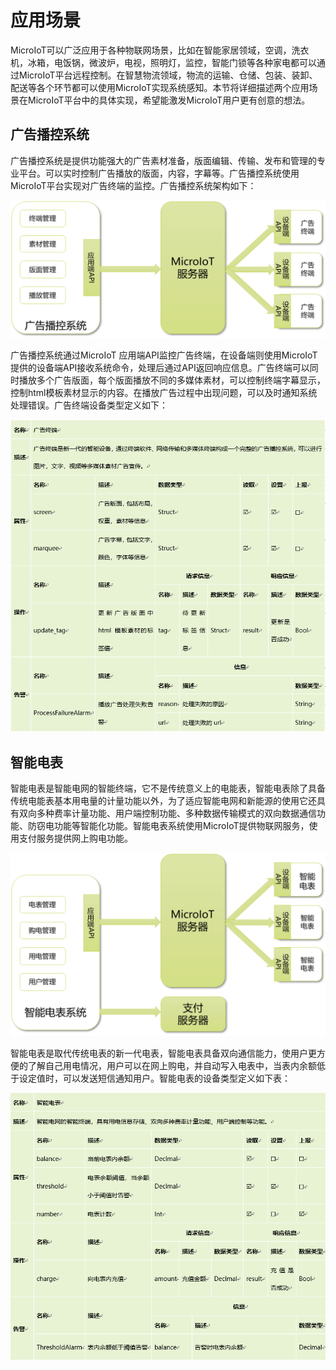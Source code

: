 # 应用场景

MicroIoT可以广泛应用于各种物联网场景，比如在智能家居领域，空调，洗衣机，冰箱，电饭锅，微波炉，电视，照明灯，监控，智能门锁等各种家电都可以通过MicroIoT平台远程控制。在智慧物流领域，物流的运输、仓储、包装、装卸、配送等各个环节都可以使用MicroIoT实现系统感知。本节将详细描述两个应用场景在MicroIoT平台中的具体实现，希望能激发MicroIoT用户更有创意的想法。

## 广告播控系统

广告播控系统是提供功能强大的广告素材准备，版面编辑、传输、发布和管理的专业平台。可以实时控制广告播放的版面，内容，字幕等。广告播控系统使用MicroIoT平台实现对广告终端的监控。广告播控系统架构如下：

![img40](img\img40.png)

广告播控系统通过MicroIoT 应用端API监控广告终端，在设备端则使用MicroIoT提供的设备端API接收系统命令，处理后通过API返回响应信息。广告终端可以同时播放多个广告版面，每个版面播放不同的多媒体素材，可以控制终端字幕显示，控制html模板素材显示的内容。在播放广告过程中出现问题，可以及时通知系统处理错误。广告终端设备类型定义如下：

![table4](img\table4.png)

## 智能电表

智能电表是智能电网的智能终端，它不是传统意义上的电能表，智能电表除了具备传统电能表基本用电量的计量功能以外，为了适应智能电网和新能源的使用它还具有双向多种费率计量功能、用户端控制功能、多种数据传输模式的双向数据通信功能、防窃电功能等智能化功能。智能电表系统使用MicroIoT提供物联网服务，使用支付服务提供网上购电功能。

![img41](img\img41.png)

智能电表是取代传统电表的新一代电表，智能电表具备双向通信能力，使用户更方便的了解自己用电情况，用户可以在网上购电，并自动写入电表中，当表内余额低于设定值时，可以发送短信通知用户。智能电表的设备类型定义如下表：

![table5](img\table5.png)